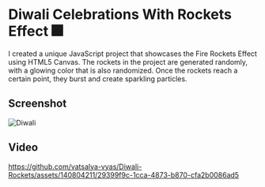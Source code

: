 # Diwali Celebrations With Rockets Effect 🎆

I created a unique JavaScript project that showcases the Fire Rockets Effect using HTML5 Canvas. The rockets in the project are generated randomly, with a glowing color that is also randomized. Once the rockets reach a certain point, they burst and create sparkling particles. 

## Screenshot

![Diwali](https://github.com/vatsalya-vyas/Diwali-Rockets/assets/140804211/8943074e-aa2a-44aa-bf2f-f148a0d79c58)

## Video

https://github.com/vatsalya-vyas/Diwali-Rockets/assets/140804211/29399f9c-1cca-4873-b870-cfa2b0086ad5
